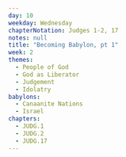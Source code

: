 ```yaml
---
day: 10
weekday: Wednesday
chapterNotation: Judges 1-2, 17
notes: null
title: "Becoming Babylon, pt 1"
week: 2
themes:
  - People of God
  - God as Liberator
  - Judgement
  - Idolatry
babylons:
  - Canaanite Nations
  - Israel
chapters:
  - JUDG.1
  - JUDG.2
  - JUDG.17
---
```


